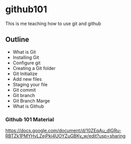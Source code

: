 # github101
This is me teaching how to use git and github

## Outline

- What is Git
- Installing Git
- Configure git
- Creating a Git folder
- Git Initialize
- Add new files
- Staging your file
- Git commit
- Git branch
- Git Branch Marge
- What is Github


### Github 101 Material
 https://docs.google.com/document/d/10ZEqAu_dIGRu-RBTZk1PMYHvLZejPki4UOYZuGBKy_w/edit?usp=sharing
